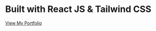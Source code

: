 # Built with React JS & Tailwind CSS

[View My Portfolio](https://github.com/Abhishek-k98/Portfolio.git)
